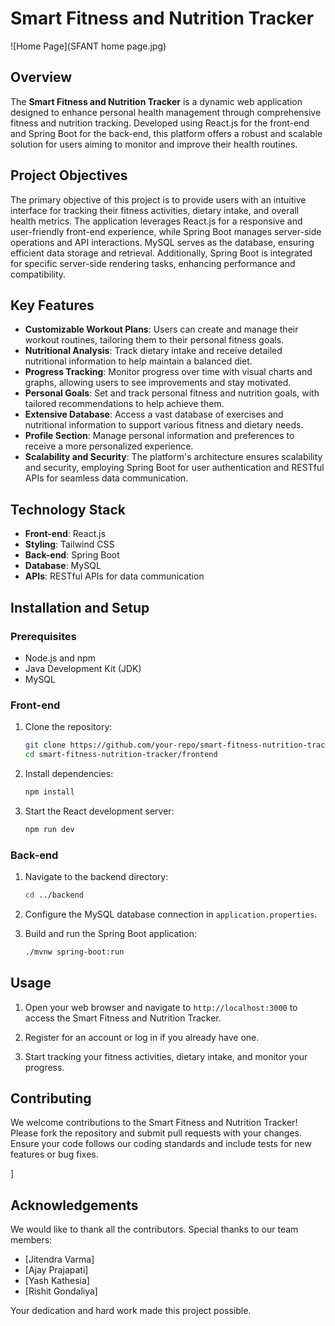 # Smart Fitness and Nutrition Tracker

![Home Page](SFANT home page.jpg)

## Overview

The **Smart Fitness and Nutrition Tracker** is a dynamic web application designed to enhance personal health management through comprehensive fitness and nutrition tracking. Developed using React.js for the front-end and Spring Boot for the back-end, this platform offers a robust and scalable solution for users aiming to monitor and improve their health routines.

## Project Objectives

The primary objective of this project is to provide users with an intuitive interface for tracking their fitness activities, dietary intake, and overall health metrics. The application leverages React.js for a responsive and user-friendly front-end experience, while Spring Boot manages server-side operations and API interactions. MySQL serves as the database, ensuring efficient data storage and retrieval. Additionally, Spring Boot is integrated for specific server-side rendering tasks, enhancing performance and compatibility.

## Key Features

- **Customizable Workout Plans**: Users can create and manage their workout routines, tailoring them to their personal fitness goals.
- **Nutritional Analysis**: Track dietary intake and receive detailed nutritional information to help maintain a balanced diet.
- **Progress Tracking**: Monitor progress over time with visual charts and graphs, allowing users to see improvements and stay motivated.
- **Personal Goals**: Set and track personal fitness and nutrition goals, with tailored recommendations to help achieve them.
- **Extensive Database**: Access a vast database of exercises and nutritional information to support various fitness and dietary needs.
- **Profile Section**: Manage personal information and preferences to receive a more personalized experience.
- **Scalability and Security**: The platform's architecture ensures scalability and security, employing Spring Boot for user authentication and RESTful APIs for seamless data communication.

## Technology Stack

- **Front-end**: React.js
- **Styling**: Tailwind CSS
- **Back-end**: Spring Boot
- **Database**: MySQL
- **APIs**: RESTful APIs for data communication

## Installation and Setup

### Prerequisites

- Node.js and npm
- Java Development Kit (JDK)
- MySQL

### Front-end

1. Clone the repository:
   ```bash
   git clone https://github.com/your-repo/smart-fitness-nutrition-tracker.git
   cd smart-fitness-nutrition-tracker/frontend
   ```

2. Install dependencies:
   ```bash
   npm install
   ```

3. Start the React development server:
   ```bash
   npm run dev
   ```

### Back-end

1. Navigate to the backend directory:
   ```bash
   cd ../backend
   ```

2. Configure the MySQL database connection in `application.properties`.

3. Build and run the Spring Boot application:
   ```bash
   ./mvnw spring-boot:run
   ```

## Usage

1. Open your web browser and navigate to `http://localhost:3000` to access the Smart Fitness and Nutrition Tracker.

2. Register for an account or log in if you already have one.

3. Start tracking your fitness activities, dietary intake, and monitor your progress.

## Contributing

We welcome contributions to the Smart Fitness and Nutrition Tracker! Please fork the repository and submit pull requests with your changes. Ensure your code follows our coding standards and include tests for new features or bug fixes.

]

## Acknowledgements

We would like to thank all the contributors. Special thanks to our team members:

- [Jitendra Varma]
- [Ajay Prajapati]
- [Yash Kathesia]
- [Rishit Gondaliya]

Your dedication and hard work made this project possible.
